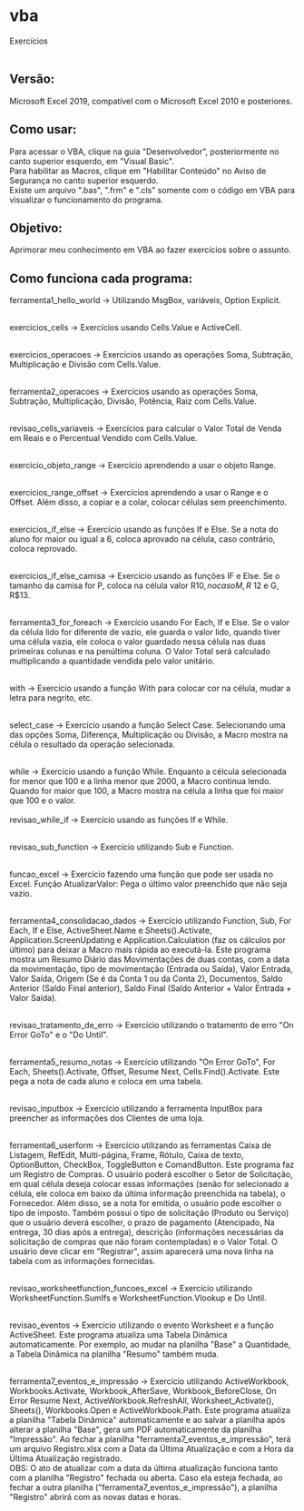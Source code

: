 # vba
Exercícios
<br> <br>

## Versão:
Microsoft Excel 2019, compatível com o Microsoft Excel 2010 e posteriores. <br>

## Como usar:
Para acessar o VBA, clique na guia "Desenvolvedor", posteriormente no canto superior esquerdo, em "Visual Basic". <br>
Para habilitar as Macros, clique em "Habilitar Conteúdo" no Aviso de Segurança no canto superior esquerdo. <br>
Existe um arquivo ".bas", ".frm" e ".cls" somente com o código em VBA para visualizar o funcionamento do programa. <br>

## Objetivo:
Aprimorar meu conhecimento em VBA ao fazer exercícios sobre o assunto. <br>

## Como funciona cada programa: 
ferramenta1_hello_world -> Utilizando MsgBox, variáveis, Option Explicit. <br> <br>

exercicios_cells -> Exercícios usando Cells.Value e ActiveCell. <br> <br>

exercicios_operacoes -> Exercícios usando as operações Soma, Subtração, Multiplicação e Divisão com Cells.Value. <br> <br>

ferramenta2_operacoes -> Exercícios usando as operações Soma, Subtração, Multiplicação, Divisão, Potência, Raiz com Cells.Value. <br> <br>

revisao_cells_variaveis -> Exercícios para calcular o Valor Total de Venda em Reais e o Percentual Vendido com Cells.Value. <br> <br>

exercicio_objeto_range -> Exercício aprendendo a usar o objeto Range. <br> <br>

exercicios_range_offset -> Exercícios aprendendo a usar o Range e o Offset. Além disso, a copiar e a colar, colocar células sem preenchimento. <br> <br>

exercicios_if_else -> Exercício usando as funções If e Else. Se a nota do aluno for maior ou igual a 6, coloca aprovado na célula, caso contrário, coloca reprovado. <br> <br>

exercicios_if_else_camisa -> Exercício usando as funções IF e Else. Se o tamanho da camisa for P, coloca na célula valor R$10, no caso M, R$ 12 e G, R$13. <br> <br>

ferramenta3_for_foreach -> Exercício usando For Each, If e Else. Se o valor da célula lido for diferente de vazio, ele guarda o valor lido, quando tiver uma célula vazia, ele coloca o valor guardado nessa célula nas duas primeiras colunas e na penúltima coluna. O Valor Total será calculado multiplicando a quantidade vendida pelo valor unitário.  <br> <br>

with -> Exercício usando a função With para colocar cor na célula, mudar a letra para negrito, etc.<br> <br>

select_case -> Exercício usando a função Select Case. Selecionando uma das opções Soma, Diferença, Multiplicação ou Divisão, a Macro mostra na célula o resultado da operação selecionada.   <br> <br>

while -> Exercício usando a função While. Enquanto a célcula selecionada for menor que 100 e a linha menor que 2000, a Macro continua lendo. Quando for maior que 100, a Macro mostra na célula a linha que foi maior que 100 e o valor. <br> <br>
revisao_while_if -> Exercício usando as funções If e While.   <br> <br>

revisao_sub_function -> Exercício utilizando Sub e Function.  <br> <br>

funcao_excel ->  Exercício fazendo uma função que pode ser usada no Excel. Função AtualizarValor: Pega o último valor preenchido que não seja vazio. <br> <br>

ferramenta4_consolidacao_dados -> Exercício utilizando Function, Sub, For Each, If e Else, ActiveSheet.Name e Sheets().Activate, Application.ScreenUpdating e Application.Calculation (faz os cálculos por último) para deixar a Macro mais rápida ao executá-la. Este programa mostra um Resumo Diário das Movimentações de duas contas, com a data da movimentação, tipo de movimentação (Entrada ou Saída), Valor Entrada, Valor Saída, Origem (Se é da Conta 1 ou da Conta 2), Documentos, Saldo Anterior (Saldo Final anterior), Saldo Final (Saldo Anterior + Valor Entrada + Valor Saída). <br> <br>

revisao_tratamento_de_erro -> Exercício utilizando o tratamento de erro "On Error GoTo" e o "Do Until". <br> <br> 

ferramenta5_resumo_notas -> Exercício utilizando "On Error GoTo", For Each, Sheets().Activate, Offset, Resume Next, Cells.Find().Activate. Este pega a nota de cada aluno e coloca em uma tabela. <br> <br>

revisao_inputbox -> Exercício utilizando a ferramenta InputBox para preencher as informações dos Clientes de uma loja. <br> <br>

ferramenta6_userform -> Exercício utilizando as ferramentas Caixa de Listagem, RefEdit, Multi-página, Frame, Rótulo, Caixa de texto, OptionButton, CheckBox, ToggleButton e ComandButton. Este programa faz um Registro de Compras. O usuário poderá escolher o Setor de Solicitação, em qual célula deseja colocar essas informações (senão for selecionado a célula, ele coloca em baixo da última informação preenchida na tabela), o Fornecedor. Além disso, se a nota for emitida, o usuário pode escolher o tipo de imposto. Também possui o tipo de solicitação (Produto ou Serviço) que o usuário deverá escolher, o prazo de pagamento (Atencipado, Na entrega, 30 dias após a entrega), descrição (informações necessárias da solicitação de compras que não foram contempladas) e o Valor Total. O usuário deve clicar em "Registrar", assim aparecerá uma nova linha na tabela com as informações fornecidas. <br> <br>

revisao_worksheetfunction_funcoes_excel -> Exercício utilizando WorksheetFunction.SumIfs e WorksheetFunction.Vlookup e Do Until. <br> <br>

revisao_eventos -> Exercício utilizando o evento Worksheet e a função ActiveSheet. Este programa atualiza uma Tabela Dinâmica automaticamente. Por exemplo, ao mudar na planilha "Base" a Quantidade, a Tabela Dinâmica na planilha "Resumo" também muda. <br> <br>

ferramenta7_eventos_e_impressão -> Exercício utilizando ActiveWorkbook, Workbooks.Activate, Workbook_AfterSave, Workbook_BeforeClose, On Error Resume Next, ActiveWorkbook.RefreshAll, Worksheet_Activate(), Sheets(), Workbooks.Open e ActiveWorkbook.Path. Este programa atualiza a planilha "Tabela Dinâmica" automaticamente e ao salvar a planilha após alterar a planilha "Base", gera um PDF automaticamente da planilha "Impressão". Ao fechar a planilha "ferramenta7_eventos_e_impressão", terá um arquivo Registro.xlsx com a Data da Última Atualização e com a Hora da Última Atualização registrado. <br>
OBS: O ato de atualizar com a data da última atualização funciona tanto com a planilha "Registro" fechada ou aberta. Caso ela esteja fechada, ao fechar a outra planilha ("ferramenta7_eventos_e_impressão"), a planilha "Registro" abrirá com as novas datas e horas.  <br> <br> 
